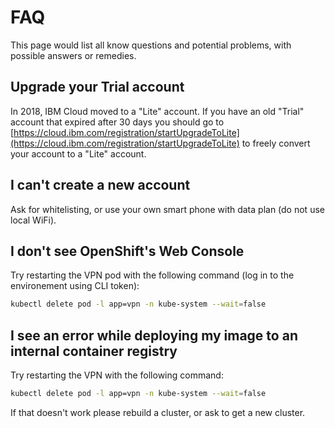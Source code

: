 # FAQ

This page would list all know questions and potential problems, with possible answers or remedies.

## Upgrade your Trial account

In 2018, IBM Cloud moved to a "Lite" account. If you have an old "Trial" account that expired after 30 days you should go to [https://cloud.ibm.com/registration/startUpgradeToLite](https://cloud.ibm.com/registration/startUpgradeToLite) to freely convert your account to a "Lite" account.

## I can't create a new account

Ask for whitelisting, or use your own smart phone with data plan \(do not use local WiFi\).

## I don't see OpenShift's Web Console

Try restarting the VPN pod with the following command \(log in to the environement using CLI token\):

```bash
kubectl delete pod -l app=vpn -n kube-system --wait=false
```

## I see an error while deploying my image to an internal container registry

Try restarting the VPN with the following command:

```bash
kubectl delete pod -l app=vpn -n kube-system --wait=false
```

If that doesn't work please rebuild a cluster, or ask to get a new cluster.

